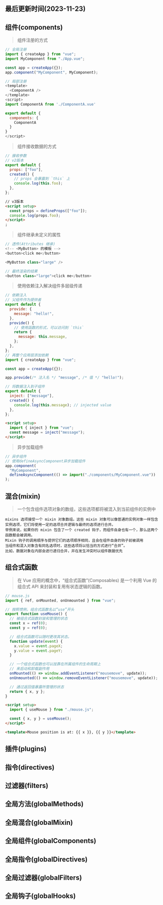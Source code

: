 <!--
 * @Description:
 * @Author: prui
 * @Date: 2023-11-23 13:39:00
 * @LastEditTime: 2023-11-24 10:46:31
 * @LastEditors: prui
 * 不忘初心,不负梦想
-->

## 最后更新时间(2023-11-23)

## 组件(components)

> 组件注册的方式

```js
// 全局注册
import { createApp } from "vue";
import MyComponent from "./App.vue";

const app = createApp({});
app.component("MyComponent", MyComponent);
```

```js
// 局部注册
<template>
  <ComponentA />
</template>
<script>
import ComponentA from './ComponentA.vue'

export default {
  components: {
    ComponentA
  }
}
</script>
```

> 组件接收数据的方式

```js
// 接收参数
// v2版本
export default {
  props: ["foo"],
  created() {
    // props 会暴露到 `this` 上
    console.log(this.foo);
  },
};
```

```html
// v3版本
<script setup>
  const props = defineProps(["foo"]);
  console.log(props.foo);
</script>
;
```

> 组件继承未定义的属性

```js
// 透传(Attributes 继承)
<!-- <MyButton> 的模板 -->
<button>click me</button>

<MyButton class="large" />

// 最终渲染的结果
<button class="large">click me</button>
```

> 使用依赖注入解决组件多层级传递

```js
// 依赖注入
// 父组件作为提供者
export default {
  provide: {
    message: "hello!",
  },
  provide() {
    // 使用函数的形式，可以访问到 `this`
    return {
      message: this.message,
    };
  },
};
// 再整个应用层添加依赖
import { createApp } from "vue";

const app = createApp({});

app.provide(/* 注入名 */ "message", /* 值 */ "hello!");
```

```js
// 将数据注入到子组件
export default {
  inject: ["message"],
  created() {
    console.log(this.message); // injected value
  },
};
```

```html
<script setup>
  import { inject } from "vue";
  const message = inject("message");
</script>
```

> 异步加载组件

```js
// 异步组件
// 使用defineAsyncComponent异步加载组件
app.component(
  "MyComponent",
  defineAsyncComponent(() => import("./components/MyComponent.vue"))
);
```

## 混合(mixin)

> 一个包含组件选项对象的数组，这些选项都将被混入到当前组件的实例中

```
mixins 选项接受一个 mixin 对象数组。这些 mixin 对象可以像普通的实例对象一样包含实例选项，它们将使用一定的选项合并逻辑与最终的选项进行合并。
举例来说，如果你的 mixin 包含了一个 created 钩子，而组件自身也有一个，那么这两个函数都会被调用。
Mixin 钩子的调用顺序与提供它们的选项顺序相同，且会在组件自身的钩子前被调用
当组件和混入对象含有同名选项时，这些选项将以恰当的方式进行“合并”。
比如，数据对象在内部会进行递归合并，并在发生冲突时以组件数据优先
```

## 组合式函数

> 在 Vue 应用的概念中，“组合式函数”(Composables) 是一个利用 Vue 的组合式 API 来封装和复用有状态逻辑的函数。

```js
// mouse.js
import { ref, onMounted, onUnmounted } from "vue";

// 按照惯例，组合式函数名以“use”开头
export function useMouse() {
  // 被组合式函数封装和管理的状态
  const x = ref(0);
  const y = ref(0);

  // 组合式函数可以随时更改其状态。
  function update(event) {
    x.value = event.pageX;
    y.value = event.pageY;
  }

  // 一个组合式函数也可以挂靠在所属组件的生命周期上
  // 来启动和卸载副作用
  onMounted(() => window.addEventListener("mousemove", update));
  onUnmounted(() => window.removeEventListener("mousemove", update));

  // 通过返回值暴露所管理的状态
  return { x, y };
}
```

```html
<script setup>
  import { useMouse } from "./mouse.js";

  const { x, y } = useMouse();
</script>

<template>Mouse position is at: {{ x }}, {{ y }}</template>
```

## 插件(plugins)

## 指令(directives)

## 过滤器(filters)

## 全局方法(globalMethods)

## 全局混合(globalMixin)

## 全局组件(globalComponents)

## 全局指令(globalDirectives)

## 全局过滤器(globalFilters)

## 全局钩子(globalHooks)
